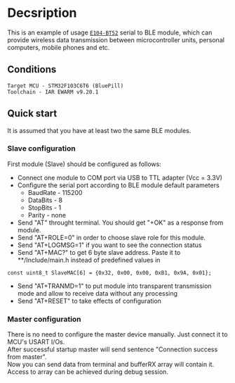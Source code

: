# Decsription
This is an example of usage [`E104-BT52`](https://www.ebyte.com/en/product-view-news.html?id=1061)
serial to BLE module, which can provide wireless data transmission between microcontroller units,
personal computers, mobile phones and etc.
## Conditions
`Target MCU - STM32F103C6T6 (BluePill)`  
`Toolchain - IAR EWARM v9.20.1`
## Quick start
It is assumed that you have at least two the same BLE modules.
### Slave configuration
First module (Slave) should be configured as follows:
* Connect one module to COM port via USB to TTL adapter (Vcc = 3.3V)
* Configure the serial port according to BLE module default parameters
  - BaudRate - 115200
  - DataBits - 8
  - StopBits - 1
  - Parity - none
* Send "AT" throught terminal. You should get "+OK" as a response from module.
* Send "AT+ROLE=0" in order to choose slave role for this module.
* Send "AT+LOGMSG=1" if you want to see the connection status
* Send "AT+MAC?" to get 6 byte slave address. 
Paste it to **/Include/main.h 
instead of predefined values in
```
const uint8_t SlaveMAC[6] = {0x32, 0x00, 0x00, 0xB1, 0x9A, 0x01};
```
* Send "AT+TRANMD=1" to put module into transparent transmission mode and allow to receive data without any processing
* Send "AT+RESET" to take effects of configuration
### Master configuration
There is no need to configure the master device manually. Just connect it to MCU's USART I/Os.  
After successful startup master will send sentence "Connection success from master".  
Now you can send data from terminal and bufferRX array will contain it.  
Access to array can be achieved during debug session.
